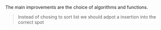 The main improvements are the choice of algorithms and functions. 

> Instead of chosing to sort list we should adpot a insertion into the correct spot 